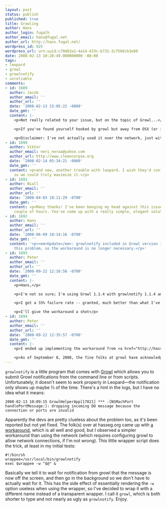 ```yaml
---
layout: post
status: publish
published: true
title: Growling
author: Hans
author_login: fugalh
author_email: hans@fugal.net
author_url: http://hans.fugal.net/
wordpress_id: 925
wordpress_url: urn:uuid:c70d83a1-4a14-433c-b731-2c7566cb3e89
date: 2008-02-13 10:20:49.000000000 -08:00
tags:
- leopard
- growl
- growlnotify
- unreliable
comments:
- id: 1689
  author: Jacob
  author_email: ''
  author_url: ''
  date: '2008-02-13 15:05:22 -0800'
  date_gmt: ''
  content: |-
    <p>Not really related to your issue, but on the topic of Growl...</p>

    <p>If you've found yourself hooked by growl but away from OSX (or in a mixed OSX/linux  network), Mumble seems to be a pretty useful Growl-clone for linux. It not only clones the functionality, but also the protocol, such that it should be able to receive notifications from your mac boxes, if your mac boxes are sending events to the network.</p>

    <p>Disclaimer: I've not actually used it over the network, just with local processes. And the pidgin plugin that it comes with (which listens for pidgin on dbus and rebroadcasts the dbus event as a growl/mumble event, as far as I can tell) is broken, at least on x64. But in general, it's functional and almost as clean looking as growl.</p>
- id: 1690
  author: Viktor
  author_email: neri_neraa@yahoo.com
  author_url: http://www.cleancorpse.org
  date: '2008-02-14 05:34:21 -0800'
  date_gmt: ''
  content: <p>and now, another trouble with leopard. I wish they'd configure it better
    so we could truly maximize it.</p>
- id: 1691
  author: Niall
  author_email: ''
  author_url: ''
  date: '2008-04-03 18:11:29 -0700'
  date_gmt: ''
  content: <p>Many thanks! I've been banging my head against this issue for the last
    couple of hours. You've come up with a really simple, elegant solution.</p>
- id: 1692
  author: Hans
  author_email: ''
  author_url: ''
  date: '2008-06-09 10:14:16 -0700'
  date_gmt: ''
  content: '<p><em>Update</em>: growlnotify included in Growl version 1.1.3 fixes
    this problem, so the workaround is no longer necessary.</p>'
- id: 1693
  author: Peter
  author_email: ''
  author_url: ''
  date: '2008-09-22 12:16:58 -0700'
  date_gmt: ''
  content: |-
    <p>Hans,</p>

    <p>I'm not so sure; I'm using Growl 1.1.4 with growlnotify 1.1.4 and triggering it with autotest.  I've experimented with pulling the generated growlnotify command line out of the autotest notification and running that repeatedly.  </p>

    <p>I got a 33% failure rate -- granted, much better than what I've seen other folks report -  but at the beginning of a coding session, its enough to make me wonder if my test code didn't work.</p>

    <p>I'll give the workaround a shot</p>
- id: 1694
  author: Peter
  author_email: ''
  author_url: ''
  date: '2008-09-22 12:35:57 -0700'
  date_gmt: ''
  content: |-
    <p>I ended up implementing the workaround from <a href="http://hasseg.org/blog/?p=111" rel="nofollow">http://hasseg.org/blog/?p=111</a>, which seems to be working reliably. </p>

    <p>As of September 8, 2008, the fine folks at growl have acknowledged the defect and logged a new bug against it (<a href="https://bugs.launchpad.net/growl/+bug/267767" rel="nofollow">https://bugs.launchpad.net/growl/+bug/267767</a>)</p>
---
```

<p><code>growlnotify</code> is a little program that comes with <a href="http://growl.info/">Growl</a> which allows you to submit Growl notifications from the command line or from scripts. Unfortunately, it doesn't seem to work properly in Leopard—the notification only shows up maybe ⅓ of the time. There's a hint in the logs, but I have no idea what it means:</p>

<pre><code>2008-02-13 10:09:15 GrowlHelperApp[17821] *** -[NSMachPort handlePortMessage:]: dropping incoming DO message because the connection or ports are invalid
</code></pre>

<p>Apparently the devs are pretty clueless about the problem too, as it's been reported but not yet fixed. The folk(s) over at hasseg.org came up with <a href="http://hasseg.org/blog/?p=111">a workaround</a>, which is all well and good, but I observed a simpler workaround than using the network (which requires configuring growl to allow network connections, if I'm not wrong). This little wrapper script does the trick, at least in my initial tests:</p>

<pre><code>#!/bin/sh
wrappee=/usr/local/bin/growlnotify
exec $wrappee -w "$@" &amp;
</code></pre>

<p>Basically we tell it to wait for notification from growl that the message is now off the screen, and then go in the background so we don't have to actually wait for it. This has the side effect of essentially rendering the <code>-w</code> option useless when using the wrapper, so I've decided to wrap it with a different name instead of a transparent wrapper. I call it <code>growl</code>, which is both shorter to type and not nearly as ugly as <code>growlnotify</code>. Enjoy.</p>
